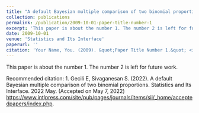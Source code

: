 ```yaml
---
title: "A default Bayesian multiple comparison of two binomial proportions"
collection: publications
permalink: /publication/2009-10-01-paper-title-number-1
excerpt: 'This paper is about the number 1. The number 2 is left for future work.'
date: 2009-10-01
venue: 'Statistics and Its Interface'
paperurl: ''
citation: 'Your Name, You. (2009). &quot;Paper Title Number 1.&quot; <i>Journal 1</i>. 1(1).'
---
```

This paper is about the number 1. The number 2 is left for future work.


Recommended citation: 1.	Gecili E, Sivaganesan S. (2022). A default Bayesian multiple comparison of two binomial proportions. Statistics and Its Interface. 2022 May. (Accepted on May 7, 2022) https://www.intlpress.com/site/pub/pages/journals/items/sii/_home/acceptedpapers/index.php.
